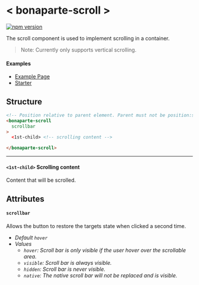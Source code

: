 # < bonaparte-scroll >

[![npm version](https://badge.fury.io/js/bonaparte-scroll.svg)](http://badge.fury.io/js/bonaparte-scroll)

The scroll component is used to implement scrolling in a container.

> Note: Currently only supports vertical scrolling.

#### Examples

- [Example Page](http://bonaparte.github.io/bonaparte-scroll/examples/index.html)
- [Starter](http://bonaparte.github.io/starter-vanilla)


## Structure
```html
<!-- Position relative to parent element. Parent must not be position:static. -->
<bonaparte-scroll
  scrollbar
>
  <1st-child> <!-- scrolling content -->

</bonaparte-scroll>
```
---

#### `<1st-child>` Scrolling content
Content that will be scrolled.


## Attributes

#### `scrollbar`
Allows the button to restore the targets state when clicked a second time.

- _Default `hover`_
- _Values_
  - _`hover`: Scroll bar is only visible if the user hover over the scrollable area._
  - _`visible`: Scroll bar is always visible._
  - _`hidden`: Scroll bar is never visible._
  - _`native`: The native scroll bar will not be replaced and is visible._
